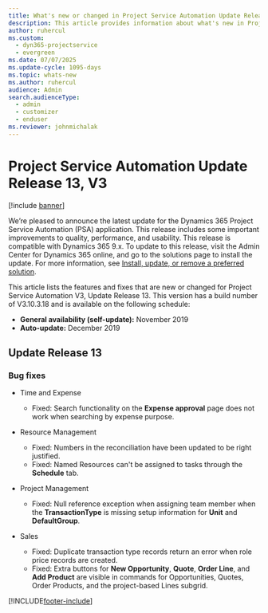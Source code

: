 ```yaml
---
title: What's new or changed in Project Service Automation Update Release 13, V3
description: This article provides information about what's new in Project Service Automation Update Release 13, V3.
author: ruhercul
ms.custom: 
  - dyn365-projectservice
  - evergreen
ms.date: 07/07/2025
ms.update-cycle: 1095-days
ms.topic: whats-new
ms.author: ruhercul
audience: Admin
search.audienceType: 
  - admin
  - customizer
  - enduser
ms.reviewer: johnmichalak
---
```



# Project Service Automation Update Release 13, V3

[!include [banner](../includes/psa-now-project-operations.md)]

We’re pleased to announce the latest update for the Dynamics 365 Project Service Automation (PSA) application. This release includes some important improvements to quality, performance, and usability. This release is compatible with Dynamics 365 9.x. To update to this release, visit the Admin Center for Dynamics 365 online, and go to the solutions page to install the update. For more information, see [Install, update, or remove a preferred solution](/power-platform/admin/install-remove-preferred-solution).

This article lists the features and fixes that are new or changed for Project Service Automation V3, Update Release 13. This version has a build number of V3.10.3.18 and is available on the following schedule:

- **General availability (self-update):** November 2019
- **Auto-update:** December 2019


## Update Release 13 

### Bug fixes

- Time and Expense

     - Fixed: Search functionality on the **Expense approval** page does not work when searching by expense purpose.

- Resource Management

     - Fixed: Numbers in the reconciliation have been updated to be right justified.
     - Fixed: Named Resources can't be assigned to tasks through the **Schedule** tab.

- Project Management

     - Fixed: Null reference exception when assigning team member when the **TransactionType** is missing setup information for **Unit** and **DefaultGroup**.

- Sales

     - Fixed: Duplicate transaction type records return an error when role price records are created.
     - Fixed: Extra buttons for **New Opportunity**, **Quote**, **Order Line**, and **Add Product** are visible in commands for Opportunities, Quotes, Order Products, and the project-based Lines subgrid.




[!INCLUDE[footer-include](../includes/footer-banner.md)]
